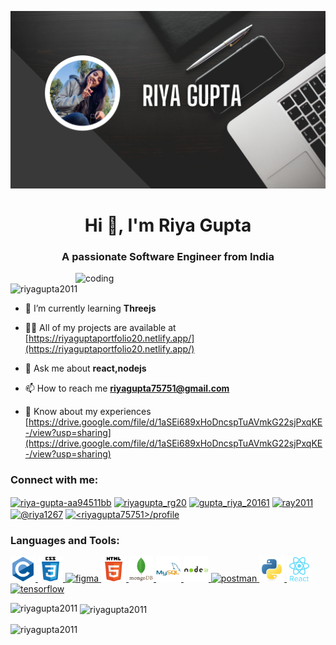 
![logo](https://github.com/riyagupta2011/riyagupta2011/blob/main/Github%20Banner.png)
<h1 align="center">Hi 👋, I'm Riya Gupta</h1>
<h3 align="center">A passionate Software Engineer from India</h3>
<img align="right" alt="coding" width="400" src="https://media.tenor.com/S59bPkT0pqcAAAAC/programming.gif">
<p align="left"> <img src="https://komarev.com/ghpvc/?username=riyagupta2011&label=Profile%20views&color=0e75b6&style=flat" alt="riyagupta2011" /> </p>

- 🌱 I’m currently learning **Threejs**

- 👨‍💻 All of my projects are available at [https://riyaguptaportfolio20.netlify.app/](https://riyaguptaportfolio20.netlify.app/)

- 💬 Ask me about **react,nodejs**

- 📫 How to reach me **riyagupta75751@gmail.com**

- 📄 Know about my experiences [https://drive.google.com/file/d/1aSEi689xHoDncspTuAVmkG22sjPxqKE-/view?usp=sharing](https://drive.google.com/file/d/1aSEi689xHoDncspTuAVmkG22sjPxqKE-/view?usp=sharing)

<h3 align="left">Connect with me:</h3>
<p align="left">
<a href="https://linkedin.com/in/riya-gupta-aa94511bb" target="blank"><img align="center" src="https://raw.githubusercontent.com/rahuldkjain/github-profile-readme-generator/master/src/images/icons/Social/linked-in-alt.svg" alt="riya-gupta-aa94511bb" height="30" width="40" /></a>
<a href="https://instagram.com/riyagupta_rg20" target="blank"><img align="center" src="https://raw.githubusercontent.com/rahuldkjain/github-profile-readme-generator/master/src/images/icons/Social/instagram.svg" alt="riyagupta_rg20" height="30" width="40" /></a>
<a href="https://www.hackerrank.com/gupta_riya_20161" target="blank"><img align="center" src="https://raw.githubusercontent.com/rahuldkjain/github-profile-readme-generator/master/src/images/icons/Social/hackerrank.svg" alt="gupta_riya_20161" height="30" width="40" /></a>
<a href="https://www.leetcode.com/ray2011" target="blank"><img align="center" src="https://raw.githubusercontent.com/rahuldkjain/github-profile-readme-generator/master/src/images/icons/Social/leet-code.svg" alt="ray2011" height="30" width="40" /></a>
<a href="https://www.hackerearth.com/@riya1267" target="blank"><img align="center" src="https://raw.githubusercontent.com/rahuldkjain/github-profile-readme-generator/master/src/images/icons/Social/hackerearth.svg" alt="@riya1267" height="30" width="40" /></a>
<a href="https://auth.geeksforgeeks.org/user/<riyagupta75751>/profile" target="blank"><img align="center" src="https://raw.githubusercontent.com/rahuldkjain/github-profile-readme-generator/master/src/images/icons/Social/geeks-for-geeks.svg" alt="<riyagupta75751>/profile" height="30" width="40" /></a>
</p>

<h3 align="left">Languages and Tools:</h3>
<p align="left"> <a href="https://www.cprogramming.com/" target="_blank" rel="noreferrer"> <img src="https://raw.githubusercontent.com/devicons/devicon/master/icons/c/c-original.svg" alt="c" width="40" height="40"/> </a> <a href="https://www.w3schools.com/css/" target="_blank" rel="noreferrer"> <img src="https://raw.githubusercontent.com/devicons/devicon/master/icons/css3/css3-original-wordmark.svg" alt="css3" width="40" height="40"/> </a> <a href="https://www.figma.com/" target="_blank" rel="noreferrer"> <img src="https://www.vectorlogo.zone/logos/figma/figma-icon.svg" alt="figma" width="40" height="40"/> </a> <a href="https://www.w3.org/html/" target="_blank" rel="noreferrer"> <img src="https://raw.githubusercontent.com/devicons/devicon/master/icons/html5/html5-original-wordmark.svg" alt="html5" width="40" height="40"/> </a> <a href="https://www.mongodb.com/" target="_blank" rel="noreferrer"> <img src="https://raw.githubusercontent.com/devicons/devicon/master/icons/mongodb/mongodb-original-wordmark.svg" alt="mongodb" width="40" height="40"/> </a> <a href="https://www.mysql.com/" target="_blank" rel="noreferrer"> <img src="https://raw.githubusercontent.com/devicons/devicon/master/icons/mysql/mysql-original-wordmark.svg" alt="mysql" width="40" height="40"/> </a> <a href="https://nodejs.org" target="_blank" rel="noreferrer"> <img src="https://raw.githubusercontent.com/devicons/devicon/master/icons/nodejs/nodejs-original-wordmark.svg" alt="nodejs" width="40" height="40"/> </a> <a href="https://postman.com" target="_blank" rel="noreferrer"> <img src="https://www.vectorlogo.zone/logos/getpostman/getpostman-icon.svg" alt="postman" width="40" height="40"/> </a> <a href="https://www.python.org" target="_blank" rel="noreferrer"> <img src="https://raw.githubusercontent.com/devicons/devicon/master/icons/python/python-original.svg" alt="python" width="40" height="40"/> </a> <a href="https://reactjs.org/" target="_blank" rel="noreferrer"> <img src="https://raw.githubusercontent.com/devicons/devicon/master/icons/react/react-original-wordmark.svg" alt="react" width="40" height="40"/> </a> <a href="https://www.tensorflow.org" target="_blank" rel="noreferrer"> <img src="https://www.vectorlogo.zone/logos/tensorflow/tensorflow-icon.svg" alt="tensorflow" width="40" height="40"/> </a> </p>

<p><img align="left" src="https://github-readme-stats.vercel.app/api/top-langs?username=riyagupta2011&show_icons=true&locale=en&layout=compact" alt="riyagupta2011" /></p>

<p>&nbsp;<img align="center" src="https://github-readme-stats.vercel.app/api?username=riyagupta2011&show_icons=true&locale=en" alt="riyagupta2011" /></p>

<p><img align="center" src="https://github-readme-streak-stats.herokuapp.com/?user=riyagupta2011&" alt="riyagupta2011" /></p>

